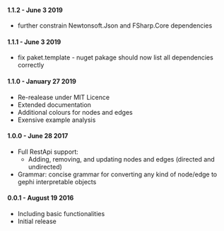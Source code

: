 #### 1.1.2 - June 3 2019
 * further constrain Newtonsoft.Json and FSharp.Core dependencies


#### 1.1.1 - June 3 2019
 * fix paket.template - nuget pakage should now list all dependencies correctly

#### 1.1.0 - January 27 2019
* Re-realease under MIT Licence
* Extended documentation
* Additional colours for nodes and edges
* Exensive example analysis

#### 1.0.0 - June 28 2017
* Full RestApi support:
    * Adding, removing, and updating nodes and edges (directed and undirected)
* Grammar: concise grammar for converting any kind of node/edge to gephi interpretable objects

#### 0.0.1 - August 19 2016
* Including basic functionalities
* Initial release 
